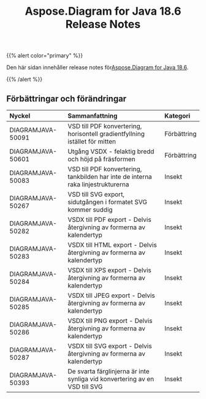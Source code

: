 ﻿---
title: Aspose.Diagram for Java 18.6 Release Notes
type: docs
weight: 70
url: /sv/java/aspose-diagram-for-java-18-6-release-notes/
---
{{% alert color="primary" %}} 

 Den här sidan innehåller release notes för[Aspose.Diagram for Java 18.6](https://docs.aspose.com/diagram/java/aspose-diagram-for-java-18-6-release-notes/).

{{% /alert %}} 
## **Förbättringar och förändringar**

|**Nyckel**|**Sammanfattning**|**Kategori**|
|:- |:- |:- |
|DIAGRAMJAVA-50091|VSD till PDF konvertering, horisontell gradientfyllning istället för mitten|Förbättring|
|DIAGRAMJAVA-50601|Utgång VSDX - felaktig bredd och höjd på fräsformen|Förbättring|
|DIAGRAMJAVA-50083|VSD till PDF konvertering, tankbilden har inte de interna raka linjestrukturerna|Insekt|
|DIAGRAMJAVA-50267|VSD till SVG export, sidutgången i formatet SVG kommer suddig|Insekt|
|DIAGRAMJAVA-50282|VSDX till PDF export - Delvis återgivning av formerna av kalendertyp|Insekt|
|DIAGRAMJAVA-50283|VSDX till HTML export - Delvis återgivning av formerna av kalendertyp|Insekt|
|DIAGRAMJAVA-50284|VSDX till XPS export - Delvis återgivning av formerna av kalendertyp|Insekt|
|DIAGRAMJAVA-50285|VSDX till JPEG export - Delvis återgivning av formerna av kalendertyp|Insekt|
|DIAGRAMJAVA-50286|VSDX till PNG export - Delvis återgivning av formerna av kalendertyp|Insekt|
|DIAGRAMJAVA-50287|VSDX till SVG export - Delvis återgivning av formerna av kalendertyp|Insekt|
|DIAGRAMJAVA-50393|De svarta färglinjerna är inte synliga vid konvertering av en VSD till SVG|Insekt|

